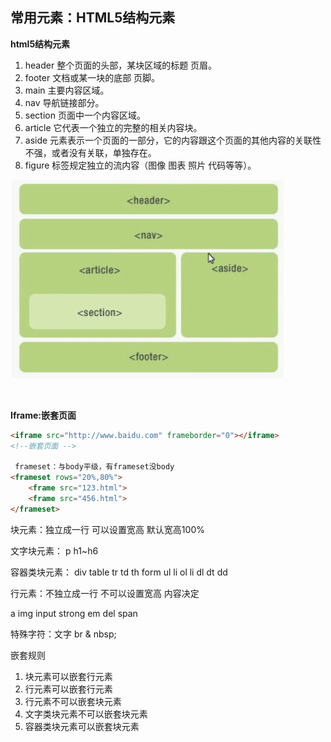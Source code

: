 ## 常用元素：HTML5结构元素

**html5结构元素**

1. header 整个页面的头部，某块区域的标题 页眉。
2. footer 文档或某一块的底部 页脚。
3. main 主要内容区域。
4. nav 导航链接部分。
5. section 页面中一个内容区域。
6. article 它代表一个独立的完整的相关内容块。
7. aside 元素表示一个页面的一部分，它的内容跟这个页面的其他内容的关联性不强，或者没有关联，单独存在。
8. figure 标签规定独立的流内容（图像 图表 照片 代码等等）。

![](../image/buju.png)

​                                     

**Iframe:嵌套页面** 

```html
<iframe src="http://www.baidu.com" frameborder="0"></iframe> 
<!--嵌套页面 -->

 frameset：与body平级，有frameset没body
<frameset rows="20%,80%">
	<frame src="123.html">
	<frame src="456.html">
</frameset>
```



块元素：独立成一行 可以设置宽高 默认宽高100%

文字块元素： p    h1~h6

容器类块元素： div   table   tr   td   th  form  ul li  ol  li  dl dt dd

 

行元素：不独立成一行 不可以设置宽高 内容决定

a  img  input  strong  em  del  span 

 

特殊字符：文字 br     & nbsp;

 

嵌套规则

1. 块元素可以嵌套行元素
2. 行元素可以嵌套行元素
3. 行元素不可以嵌套块元素
4. 文字类块元素不可以嵌套块元素
5. 容器类块元素可以嵌套块元素

​                          